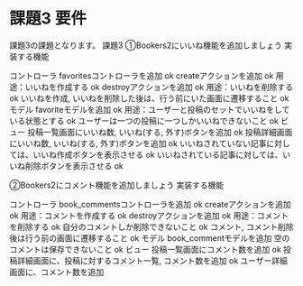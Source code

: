 # 課題3 要件

課題3の課題となります。
課題3
①Bookers2にいいね機能を追加しましょう
実装する機能

コントローラ
favoritesコントローラを追加 ok
createアクションを追加 ok
用途：いいねを作成する ok
destroyアクションを追加 ok
用途：いいねを削除する ok
いいねを作成, いいねを削除した後は、行う前にいた画面に遷移すること ok
モデル
favoriteモデルを追加 ok
用途：ユーザーと投稿のセットでいいねをしている状態とする ok
ユーザーは一つの投稿に一つしかいいねできないこと ok
ビュー
投稿一覧画面にいいね数, いいね(する, 外す)ボタンを追加 ok
投稿詳細画面にいいね数, いいね(する, 外す)ボタンを追加 ok
いいねされていない記事に対しては、いいね作成ボタンを表示させる ok
いいねされている記事に対しては、いいね削除ボタンを表示させる ok

②Bookers2にコメント機能を追加しましょう
実装する機能

コントローラ
book_commentsコントローラを追加 ok
createアクションを追加 ok
用途：コメントを作成する ok
destroyアクションを追加 ok
用途：コメントを削除する ok
自分のコメントしか削除できないこと ok
コメント, コメント削除後は行う前の画面に遷移すること ok
モデル
book_commentモデルを追加 空のコメントは保存できないこと ok
ビュー
投稿一覧画面にコメント数を追加 ok
投稿詳細画面に、投稿に対するコメント一覧, コメント数を追加 ok
ユーザー詳細画面に、コメント数を追加